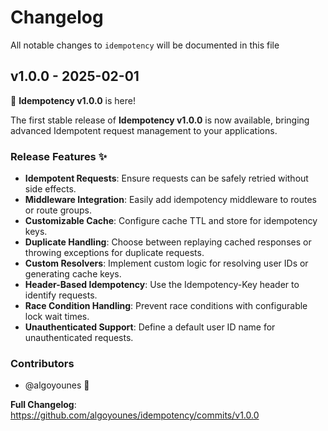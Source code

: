 # Changelog

All notable changes to `idempotency` will be documented in this file

## v1.0.0 - 2025-02-01

🎉 **Idempotency v1.0.0** is here!

The first stable release of **Idempotency v1.0.0** is now available, bringing advanced Idempotent request management to your applications.

### Release Features ✨

* **Idempotent Requests**: Ensure requests can be safely retried without side effects.
* **Middleware Integration**: Easily add idempotency middleware to routes or route groups.
* **Customizable Cache**: Configure cache TTL and store for idempotency keys.
* **Duplicate Handling**: Choose between replaying cached responses or throwing exceptions for duplicate requests.
* **Custom Resolvers**: Implement custom logic for resolving user IDs or generating cache keys.
* **Header-Based Idempotency**: Use the Idempotency-Key header to identify requests.
* **Race Condition Handling**: Prevent race conditions with configurable lock wait times.
* **Unauthenticated Support**: Define a default user ID name for unauthenticated requests.

### Contributors

* @algoyounes 🤠

**Full Changelog**: https://github.com/algoyounes/idempotency/commits/v1.0.0
